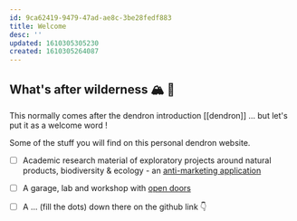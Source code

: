 ```yaml
---
id: 9ca62419-9479-47ad-ae8c-3be28fedf883
title: Welcome
desc: ''
updated: 1610305305230
created: 1610305264087
---
```


## What's after wilderness  🏔️ 🦖

This normally comes after the dendron introduction [[dendron]] ... but let's put it as a welcome word !

Some of the stuff you will find on this personal dendron website.

- [ ] Academic research material of exploratory projects around natural products, biodiversity & ecology - an [anti-marketing application](https://notes.andymatuschak.org/z4bK6LaSBRetDzuYkeCs3A8mJ8DufTbK4o6FS)

- [ ] A garage, lab and workshop with [open doors](https://notes.andymatuschak.org/z21cgR9K3UcQ5a7yPsj2RUim3oM2TzdBByZu)

- [ ] A ... (fill the dots) down there on the github link 👇
